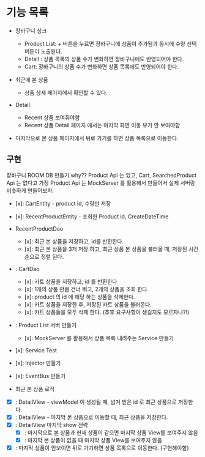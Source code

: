 # 기능 목록

- 장바구니 싱크
  - Product List: + 버튼을 누르면 장바구니에 상품이 추가됨과 동시에 수량 선택 버튼이 노출된다.
  - Detail : 상품 목록의 상품 수가 변화하면 장바구니에도 반영되어야 한다.
  - Cart: 장바구니의 상품 수가 변화하면 상품 목록에도 반영되어야 한다.
- 최근에 본 상품
  - 상품 상세 페이지에서 확인할 수 있다.

- Detail
  - Recent 상품 보여줘야함
  - Recent 상품 Detail 페이지 에서는 마지막 화면 이동 뷰가 안 보여야함
- 마지막으로 본 상품 페이지에서 뒤로 가기를 하면 상품 목록으로 이동한다.

## 구현

장바구니 ROOM DB 만들기
why?? Product Api 는 있고, Cart, SearchedProduct Api 는 없다고 가정
Product Api 는 MockServer 를 활용해서 만들어서 실제 서버랑 비슷하게 만들어보자. 

- [x]: CartEntity - product id, 수량만 저장
- [x]: RecentProductEntity - 조회한 Product id, CreateDateTime
- RecentProductDao
  - [x]: 최근 본 상품을 저장하고, id를 반환한다.
  - [x]: 최근 본 상품을 3개 저장 하고, 최근 상품 본 상품을 불러올 때, 저장된 시간 순으로 정렬 된다.
- : CartDao
  - [x]: 카트 상품을 저장하고, id 를 반환한다
  - [x]: 1개의 상품 만큼 건너 뛰고, 2개의 상품을 조회 한다.
  - [x]: product 의 id 에 해당 하는 상품을 삭제한다.
  - [x]: 카트 상품을 저장한 후, 저장된 카트 상품을 불러온다.
  - [x]: 카트 상품들을 모두 삭제 한다. (추후 요구사항이 생길지도 모르자나?!)
- : Product List 서버 만둘기
  - [x]: MockServer 를 활용해서 상품 목록 내려주는 Service 만들기
- [x]: Service Test
- [x]: Injector 만들기
- [x]: EventBus 만들기

- 최근 본 상품 로직
-[x] : DetailView - viewModel 이 생성될 때, 넘겨 받은 id 로 최근 상품으로 저장한다.
-[x] : DetailView - 마지막 본 상품으로 이동할 때, 최근 상품을 저장한다.
-[x] : DetailView 마지막 show 전략
  -[x] : 마지막으로 본 상품과 현재 상품이 같으면 마지막 상품 View를 보여주지 않음
  -[x] : 마지막 본 상품이 없을 때 마지막 상품 View를 보여주지 않음
-[x] : 마지막 상품이 안보이면 뒤로 가기하면 상품 목록으로 이동한다. (구현해야함)